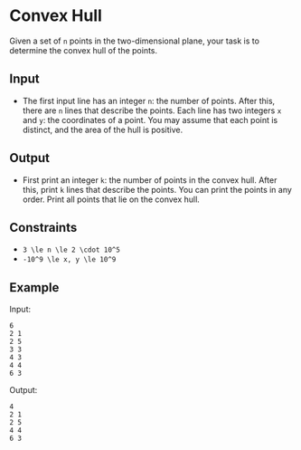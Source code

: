 # Convex Hull 

Given a set of ```n``` points in the two-dimensional plane, your task is to determine the convex hull of the points.
## Input
- The first input line has an integer ```n```: the number of points.
After this, there are ```n``` lines that describe the points. Each line has two integers ```x``` and ```y```: the coordinates of a point.
You may assume that each point is distinct, and the area of the hull is positive.
## Output
- First print an integer ```k```: the number of points in the convex hull.
After this, print ```k``` lines that describe the points. You can print the points in any order. Print all points that lie on the convex hull.
## Constraints

- ```3 \le n \le 2 \cdot 10^5```
- ```-10^9 \le x, y \le 10^9```

## Example
Input:
```
6
2 1
2 5
3 3
4 3
4 4
6 3
```

Output:
```
4
2 1
2 5
4 4
6 3
```
